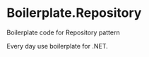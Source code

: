 # Boilerplate.Repository
Boilerplate code for Repository pattern

Every day use boilerplate for .NET.
